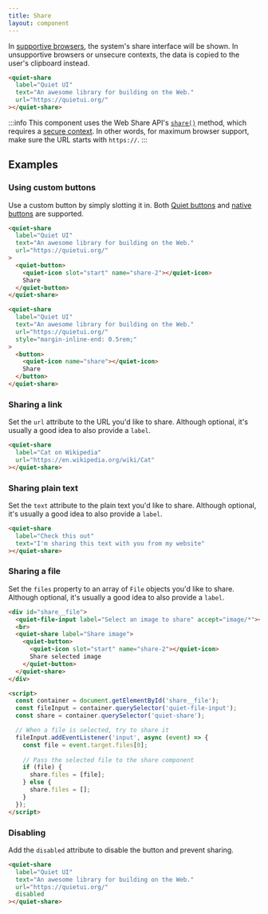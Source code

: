 ```yaml
---
title: Share
layout: component
---
```


In [supportive browsers](https://caniuse.com/?search=navigator.share), the system's share interface will be shown. In unsupportive browsers or unsecure contexts, the data is copied to the user's clipboard instead.

```html {.example}
<quiet-share 
  label="Quiet UI" 
  text="An awesome library for building on the Web." 
  url="https://quietui.org/"
></quiet-share>
```

:::info
This component uses the Web Share API's [`share()`](https://developer.mozilla.org/en-US/docs/Web/API/Navigator/share) method, which requires a [secure context](https://developer.mozilla.org/en-US/docs/Web/Security/Secure_Contexts). In other words, for maximum browser support, make sure the URL starts with `https://`.
:::

## Examples

### Using custom buttons

Use a custom button by simply slotting it in. Both [Quiet buttons](/docs/components/button) and [native buttons](https://developer.mozilla.org/en-US/docs/Web/HTML/Element/button) are supported.

```html {.example .flex-row}
<quiet-share 
  label="Quiet UI" 
  text="An awesome library for building on the Web." 
  url="https://quietui.org/"
>
  <quiet-button>
    <quiet-icon slot="start" name="share-2"></quiet-icon>
    Share
  </quiet-button>
</quiet-share>

<quiet-share
  label="Quiet UI" 
  text="An awesome library for building on the Web." 
  url="https://quietui.org/"
  style="margin-inline-end: 0.5rem;"
>
  <button>
    <quiet-icon name="share"></quiet-icon>
    Share
  </button>
</quiet-share>
```

### Sharing a link

Set the `url` attribute to the URL you'd like to share. Although optional, it's usually a good idea to also provide a `label`.

```html {.example}
<quiet-share 
  label="Cat on Wikipedia" 
  url="https://en.wikipedia.org/wiki/Cat"
></quiet-share>
```

### Sharing plain text

Set the `text` attribute to the plain text you'd like to share. Although optional, it's usually a good idea to also provide a `label`.

```html {.example}
<quiet-share 
  label="Check this out"
  text="I'm sharing this text with you from my website"
></quiet-share>
```

### Sharing a file

Set the `files` property to an array of `File` objects you'd like to share. Although optional, it's usually a good idea to also provide a `label`.

```html {.example}
<div id="share__file">
  <quiet-file-input label="Select an image to share" accept="image/*"></quiet-file-input>
  <br>
  <quiet-share label="Share image">
    <quiet-button>
      <quiet-icon slot="start" name="share-2"></quiet-icon>
      Share selected image
    </quiet-button>    
  </quiet-share>
</div>

<script>
  const container = document.getElementById('share__file');
  const fileInput = container.querySelector('quiet-file-input');    
  const share = container.querySelector('quiet-share');

  // When a file is selected, try to share it
  fileInput.addEventListener('input', async (event) => {
    const file = event.target.files[0];
    
    // Pass the selected file to the share component
    if (file) {
      share.files = [file];
    } else {
      share.files = [];
    }
  });
</script>
```

### Disabling

Add the `disabled` attribute to disable the button and prevent sharing.

```html {.example}
<quiet-share 
  label="Quiet UI" 
  text="An awesome library for building on the Web." 
  url="https://quietui.org/" 
  disabled
></quiet-share>
```
